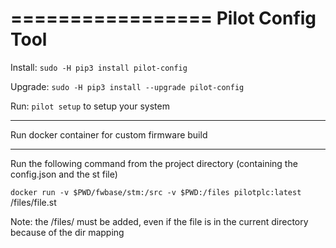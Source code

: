 =================
Pilot Config Tool
=================

Install:
`sudo -H pip3 install pilot-config`

Upgrade:
`sudo -H pip3 install --upgrade pilot-config`

Run:
`pilot setup`
to setup your system

**************************************************
Run docker container for custom firmware build
**************************************************

Run the following command from the project directory (containing the config.json and the st file)

`docker run -v $PWD/fwbase/stm:/src -v $PWD:/files pilotplc:latest` /files/file.st

Note: the /files/ must be added, even if the file is in the current directory because of the dir mapping